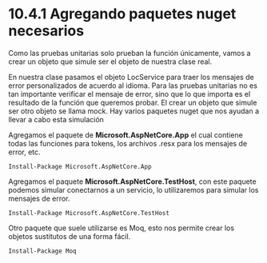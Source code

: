 # 10.4.1 Agregando paquetes nuget necesarios

Como las pruebas unitarias solo prueban la función únicamente, vamos a crear un objeto que simule ser el objeto de nuestra clase real.&#x20;

En nuestra clase pasamos el objeto LocService para traer los mensajes de error personalizados de acuerdo al idioma. Para las pruebas unitarias no es tan importante verificar el mensaje de error, sino que lo que importa es el resultado de la función que queremos probar. El crear un objeto que simule ser otro objeto se llama mock. Hay varios paquetes nuget que nos ayudan a llevar a cabo esta simulación

Agregamos el paquete de **Microsoft.AspNetCore.App** el cual contiene todas las funciones para tokens, los archivos .resx para los mensajes de error, etc.

```
Install-Package Microsoft.AspNetCore.App 
```

Agregamos el paquete **Microsoft.AspNetCore.TestHost**, con este paquete podemos simular conectarnos a un servicio, lo utilizaremos para simular los mensajes de error.

```
Install-Package Microsoft.AspNetCore.TestHost 
```

Otro paquete que suele utilizarse es Moq, esto nos permite crear los objetos sustitutos de una forma fácil.

```
Install-Package Moq
```

